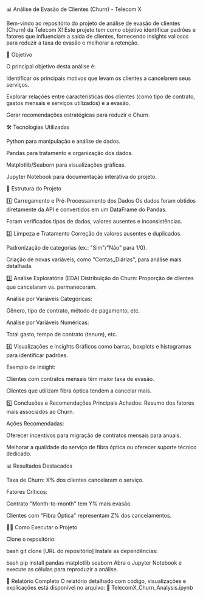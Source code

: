 📊 Análise de Evasão de Clientes (Churn) - Telecom X

Bem-vindo ao repositório do projeto de análise de evasão de clientes (Churn) da Telecom X! Este projeto tem como objetivo identificar padrões e fatores que influenciam a saída de clientes, fornecendo insights valiosos para reduzir a taxa de evasão e melhorar a retenção.


📌 Objetivo

O principal objetivo desta análise é:

Identificar os principais motivos que levam os clientes a cancelarem seus serviços.

Explorar relações entre características dos clientes (como tipo de contrato, gastos mensais e serviços utilizados) e a evasão.

Gerar recomendações estratégicas para reduzir o Churn.


🛠 Tecnologias Utilizadas

Python para manipulação e análise de dados.

Pandas para tratamento e organização dos dados.

Matplotlib/Seaborn para visualizações gráficas.

Jupyter Notebook para documentação interativa do projeto.


📂 Estrutura do Projeto

1️⃣ Carregamento e Pré-Processamento dos Dados
Os dados foram obtidos diretamente da API e convertidos em um DataFrame do Pandas.

Foram verificados tipos de dados, valores ausentes e inconsistências.

2️⃣ Limpeza e Tratamento
Correção de valores ausentes e duplicados.

Padronização de categorias (ex.: "Sim"/"Não" para 1/0).

Criação de novas variáveis, como "Contas_Diárias", para análise mais detalhada.

3️⃣ Análise Exploratória (EDA)
Distribuição do Churn: Proporção de clientes que cancelaram vs. permaneceram.

Análise por Variáveis Categóricas:

Gênero, tipo de contrato, método de pagamento, etc.

Análise por Variáveis Numéricas:

Total gasto, tempo de contrato (tenure), etc.

4️⃣ Visualizações e Insights
Gráficos como barras, boxplots e histogramas para identificar padrões.

Exemplo de insight:

Clientes com contratos mensais têm maior taxa de evasão.

Clientes que utilizam fibra óptica tendem a cancelar mais.

5️⃣ Conclusões e Recomendações
Principais Achados: Resumo dos fatores mais associados ao Churn.

Ações Recomendadas:

Oferecer incentivos para migração de contratos mensais para anuais.

Melhorar a qualidade do serviço de fibra óptica ou oferecer suporte técnico dedicado.


📊 Resultados Destacados

Taxa de Churn: X% dos clientes cancelaram o serviço.

Fatores Críticos:

Contrato "Month-to-month" tem Y% mais evasão.

Clientes com "Fibra Óptica" representam Z% dos cancelamentos.


👨‍💻 Como Executar o Projeto

Clone o repositório:

bash
git clone [URL do repositório]
Instale as dependências:

bash
pip install pandas matplotlib seaborn
Abra o Jupyter Notebook e execute as células para reproduzir a análise.

📄 Relatório Completo
O relatório detalhado com código, visualizações e explicações está disponível no arquivo:
🔹 TelecomX_Churn_Analysis.ipynb

